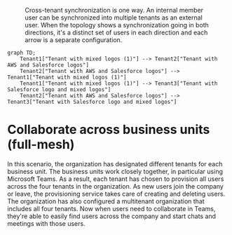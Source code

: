 <figure>

Cross-tenant synchronization is one way. An internal member user can be synchronized into multiple tenants as an external user. When the topology shows a synchronization going in both directions, it's a distinct set of users in each direction and each arrow is a separate configuration.

</figure>

```mermaid
graph TD;
    Tenant1["Tenant with mixed logos (1)"] --> Tenant2["Tenant with AWS and Salesforce logos"]
    Tenant2["Tenant with AWS and Salesforce logos"] --> Tenant1["Tenant with mixed logos (1)"]
    Tenant1["Tenant with mixed logos (1)"] --> Tenant3["Tenant with Salesforce logo and mixed logos"]
    Tenant2["Tenant with AWS and Salesforce logos"] --> Tenant3["Tenant with Salesforce logo and mixed logos"]
```

# Collaborate across business units (full-mesh)

In this scenario, the organization has designated different tenants for each business unit. The business units work closely together, in particular using Microsoft Teams. As a result, each tenant has chosen to provision all users across the four tenants in the organization. As new users join the company or leave, the provisioning service takes care of creating and deleting users. The organization has also configured a multitenant organization that includes all four tenants. Now when users need to collaborate in Teams, they're able to easily find users across the company and start chats and meetings with those users.